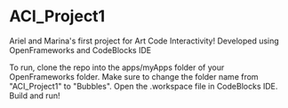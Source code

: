 # ACI_Project1

Ariel and Marina's first project for Art Code Interactivity!
Developed using OpenFrameworks and CodeBlocks IDE

To run, clone the repo into the apps/myApps folder of your OpenFrameworks folder. Make sure to change the folder name from "ACI_Project1" to "Bubbles". Open the .workspace file in CodeBlocks IDE. Build and run!